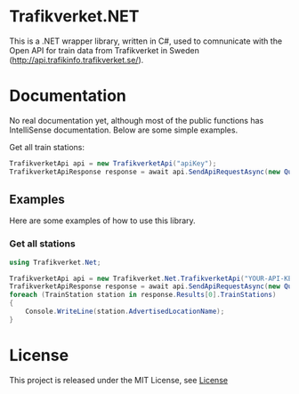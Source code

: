 Trafikverket.NET
================

This is a .NET wrapper library, written in C#, used to comnunicate with the Open API for train data from Trafikverket in Sweden (http://api.trafikinfo.trafikverket.se/).


Documentation
================
No real documentation yet, although most of the public functions has IntelliSense documentation. Below are some simple examples.

Get all train stations:

```c#
TrafikverketApi api = new TrafikverketApi("apiKey");
TrafikverketApiResponse response = await api.SendApiRequestAsync(new QueryModel(TrainStation.ObjectTypeName));
```


## Examples ##
Here are some examples of how to use this library.

### Get all stations ###
```cs
using Trafikverket.Net;

TrafikverketApi api = new Trafikverket.Net.TrafikverketApi("YOUR-API-KEY");
TrafikverketApiResponse response = await api.SendApiRequestAsync(new QueryModel("TrainStation"));
foreach (TrainStation station in response.Results[0].TrainStations)
{
    Console.WriteLine(station.AdvertisedLocationName);
}
```

License
================
This project is released under the MIT License, see [License](LICENSE.md)
